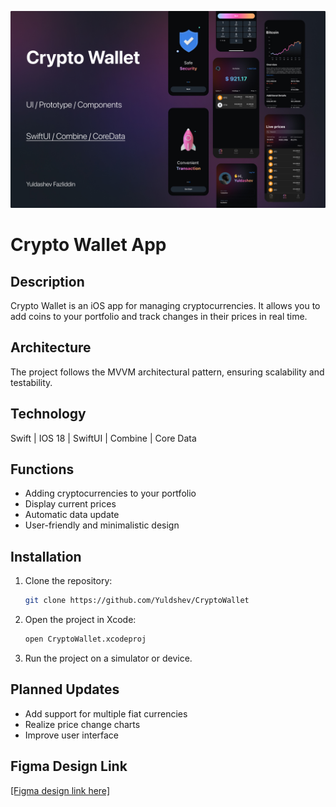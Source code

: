 ![Cover](Cover.jpg)

# Crypto Wallet App

## Description
Crypto Wallet is an iOS app for managing cryptocurrencies. It allows you to add coins to your portfolio and track changes in their prices in real time.


## Architecture
The project follows the MVVM architectural pattern, ensuring scalability and testability.


## Technology
Swift | IOS 18 | SwiftUI | Combine | Core Data


## Functions
- Adding cryptocurrencies to your portfolio
- Display current prices
- Automatic data update
- User-friendly and minimalistic design


## Installation
1. Clone the repository:
   ```sh
   git clone https://github.com/Yuldshev/CryptoWallet
   ```
2. Open the project in Xcode:
   ```sh
   open CryptoWallet.xcodeproj
   ```
3. Run the project on a simulator or device.


## Planned Updates
- Add support for multiple fiat currencies
- Realize price change charts
- Improve user interface


## Figma Design Link
[[Figma design link here]](https://www.figma.com/design/j2nsRSHVoexmr3dkjNdmSq/CryptoWallet?node-id=215-3283&t=32Xm1fNAorGhJuyG-1)
